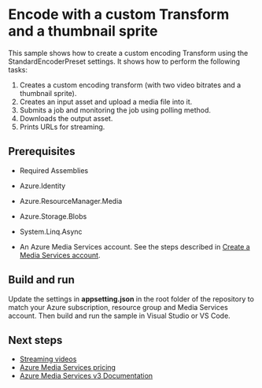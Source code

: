 # Encode with a custom Transform and a thumbnail sprite

This sample shows how to create a custom encoding Transform using the StandardEncoderPreset settings. It shows how to perform the following tasks:

1. Creates a custom encoding transform (with two video bitrates and a thumbnail sprite).
1. Creates an input asset and upload a media file into it.
1. Submits a job and monitoring the job using polling method.
1. Downloads the output asset.
1. Prints URLs for streaming.

## Prerequisites

* Required Assemblies

* Azure.Identity
* Azure.ResourceManager.Media
* Azure.Storage.Blobs
* System.Linq.Async

* An Azure Media Services account. See the steps described in [Create a Media Services account](https://docs.microsoft.com/en-us/azure/media-services/latest/account-create-how-to).

## Build and run

Update the settings in **appsetting.json** in the root folder of the repository to match your Azure subscription, resource group and Media Services account.
Then build and run the sample in Visual Studio or VS Code.

## Next steps

* [Streaming videos](https://docs.microsoft.com/en-us/azure/media-services/latest/stream-files-tutorial-with-api)
* [Azure Media Services pricing](https://azure.microsoft.com/pricing/details/media-services/)
* [Azure Media Services v3 Documentation](https://docs.microsoft.com/azure/media-services/latest/)
